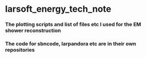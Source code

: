 # larsoft_energy_tech_note
### The plotting scripts and list of files etc I used for the EM shower reconstruction
### The code for sbncode, larpandora etc are in their own repositories
